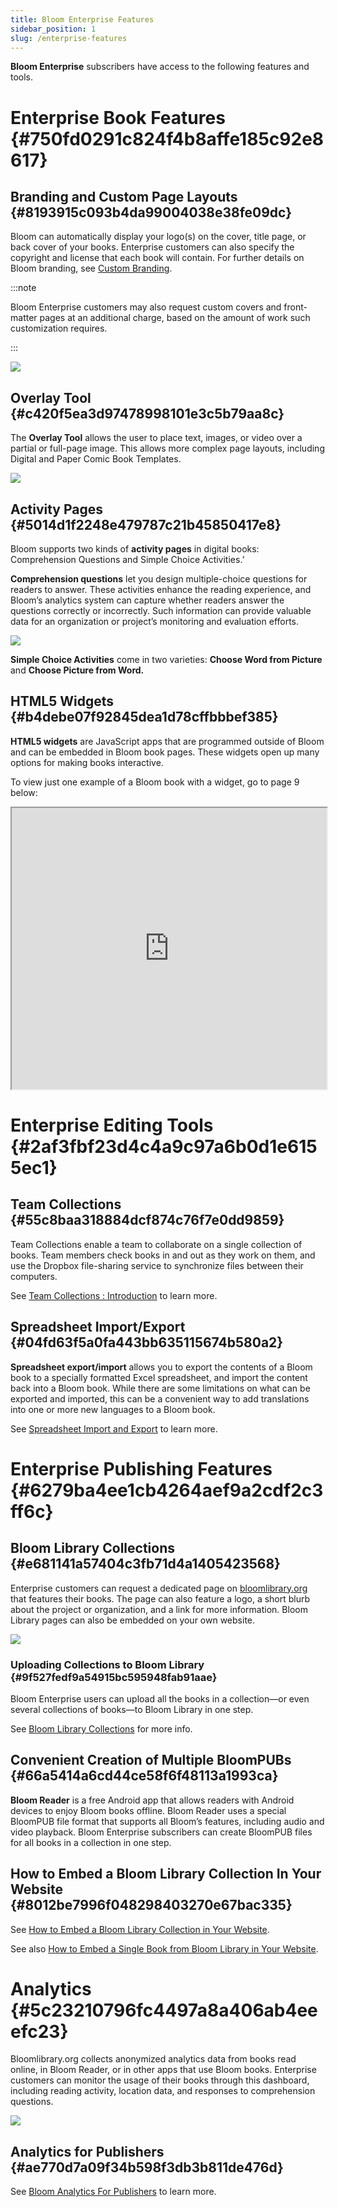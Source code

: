 ```yaml
---
title: Bloom Enterprise Features
sidebar_position: 1
slug: /enterprise-features
---
```




**Bloom Enterprise** subscribers have access to the following features and tools.


# Enterprise Book Features {#750fd0291c824f4b8affe185c92e8617}


## Branding and Custom Page Layouts {#8193915c093b4da99004038e38fe09dc}


Bloom can automatically display your logo(s) on the cover, title page, or back cover of your books. Enterprise customers can also specify the copyright and license that each book will contain. For further details on Bloom branding, see [Custom Branding](/what-branding-can-do).


:::note

Bloom Enterprise customers may also request custom covers and front-matter pages at an additional charge, based on the amount of work such customization requires.

:::




![](./enterprise-features.1a07485f-4edc-434b-8a8d-25c0b6ec5922.png)


## Overlay Tool {#c420f5ea3d97478998101e3c5b79aa8c}


The **Overlay Tool** allows the user to place text, images, or video over a partial or full-page image. This allows more complex page layouts, including Digital and Paper Comic Book Templates.


![](./enterprise-features.0bbe392d-37d9-41e6-ba58-6973fb2bcabd.png)


## Activity Pages {#5014d1f2248e479787c21b45850417e8}


Bloom supports two kinds of **activity pages** in digital books: Comprehension Questions and Simple Choice Activities.’ 


<div class='notion-row'>
<div class='notion-column' style={{width: 'calc((100% - (min(32px, 4vw) * 1)) * 0.5)'}}>


**Comprehension questions** let you design multiple-choice questions for readers to answer. These activities enhance the reading experience, and Bloom’s analytics system can capture whether readers answer the questions correctly or incorrectly. Such information can provide valuable data for an organization or project’s monitoring and evaluation efforts. 


</div><div className='notion-spacer'></div>

<div class='notion-column' style={{width: 'calc((100% - (min(32px, 4vw) * 1)) * 0.5)'}}>


![](./enterprise-features.5881d640-62fd-4abd-8f33-c9fbd4a98707.png)


</div><div className='notion-spacer'></div>
</div>


**Simple Choice Activities** come in two varieties: **Choose Word from Picture** and **Choose Picture from Word.** 


<div class='notion-row'>
<div class='notion-column' style={{width: 'calc((100% - (min(32px, 4vw) * 1)) * 0.5)'}}>


</div><div className='notion-spacer'></div>

<div class='notion-column' style={{width: 'calc((100% - (min(32px, 4vw) * 1)) * 0.5)'}}>


</div><div className='notion-spacer'></div>
</div>


## HTML5 Widgets {#b4debe07f92845dea1d78cffbbbef385}


**HTML5 widgets** are JavaScript apps that are programmed outside of Bloom and can be embedded in Bloom book pages. These widgets open up many options for making books interactive.


To view just one example of a Bloom book with a widget, go to page 9 below:


<iframe width="100%" height="450px" allow="fullscreen" allowFullScreen={true}
  src="https://bloomlibrary.org/bloom-player/bloomplayer.htm?url=https://s3.amazonaws.com/bloomharvest/educationforlife@sil.org/dce90651-e17a-4f28-a135-42fd3327c137/bloomdigital/index.htm&initiallyShowAppBar=false&paused=true&allowToggleAppBar=true&independent=false&host=docs.bloomlibrary.org"></iframe>


# Enterprise Editing Tools {#2af3fbf23d4c4a9c97a6b0d1e6155ec1}


## Team Collections {#55c8baa318884dcf874c76f7e0dd9859}


Team Collections enable a team to collaborate on a single collection of books. Team members check books in and out as they work on them, and use the Dropbox file-sharing service to synchronize files between their computers.


See [Team Collections : Introduction](/team-collections-intro) to learn more.


## Spreadsheet Import/Export {#04fd63f5a0fa443bb635115674b580a2}


**Spreadsheet export/import** allows you to export the contents of a Bloom book to a specially formatted Excel spreadsheet, and import the content back into a Bloom book. While there are some limitations on what can be exported and imported, this can be a convenient way to add translations into one or more new languages to a Bloom book.


See [Spreadsheet Import and Export](/spreadsheet-import-export) to learn more.


# Enterprise Publishing Features {#6279ba4ee1cb4264aef9a2cdf2c3ff6c}


## Bloom Library Collections {#e681141a57404c3fb71d4a1405423568}


Enterprise customers can request a dedicated page on [bloomlibrary.org](http://bloomlibrary.org/) that features their books. The page can also feature a logo, a short blurb about the project or organization, and a link for more information. Bloom Library pages can also be embedded on your own website.


![](./enterprise-features.8c54e673-e98a-4cde-9cdc-03a04a6fbedf.png)


### Uploading Collections to Bloom Library {#9f527fedf9a54915bc595948fab91aae}


Bloom Enterprise users can upload all the books in a collection—or even several collections of books—to Bloom Library in one step. 


See [Bloom Library Collections](/97205ce5-ecae-482b-8ce0-3749d11473e2) for more info.


## Convenient Creation of Multiple BloomPUBs {#66a5414a6cd44ce58f6f48113a1993ca}


**Bloom Reader** is a free Android app that allows readers with Android devices to enjoy Bloom books offline. Bloom Reader uses a special BloomPUB file format that supports all Bloom’s features, including audio and video playback. Bloom Enterprise subscribers can create BloomPUB files for all books in a collection in one step.


## How to Embed a Bloom Library Collection In Your Website {#8012be7996f048298403270e67bac335}


See [How to Embed a Bloom Library Collection in Your Website](/embed-collection).


See also [How to Embed a Single Book from Bloom Library in Your Website](/embed-single-bloom-library-book).


# Analytics {#5c23210796fc4497a8a406ab4eeefc23}


Bloomlibrary.org collects anonymized analytics data from books read online, in Bloom Reader, or in other apps that use Bloom books. Enterprise customers can monitor the usage of their books through this dashboard, including reading activity, location data, and responses to comprehension questions. 


![](./enterprise-features.11e558d5-e2e8-4ce9-8e6f-3a540483d831.png)


## Analytics for Publishers {#ae770d7a09f34b598f3db3b811de476d}


See [Bloom Analytics For Publishers](/analytics-for-publishers) to learn more.

